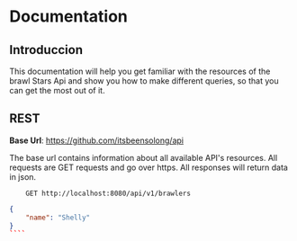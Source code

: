 # Documentation

## Introduccion

This documentation will help you get familiar with the resources of the brawl Stars Api and show you how to make different queries, so that you can get the most out of it.

## REST

**Base Url**: https://github.com/itsbeensolong/api

The base url contains information about all available API's resources. All requests are GET requests and go over https. All responses will return data in json.

```http
    GET http://localhost:8080/api/v1/brawlers
```

`````json
{
    "name": "Shelly"
}
````
`````
